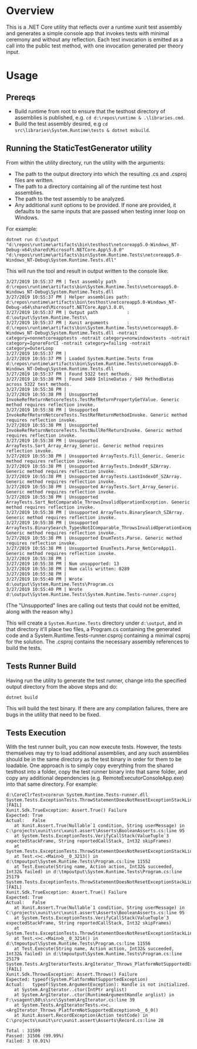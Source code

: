 # Overview

This is a .NET Core utility that reflects over a runtime xunit test assembly and generates
a simple console app that invokes tests with minimal ceremony and without any reflection.
Each test invocation is emitted as a call into the public test method, with one invocation
generated per theory input.

# Usage

## Prereqs

- Build runtime from root to ensure that the testhost directory of assemblies is published, e.g. `cd d:\repos\runtime & .\libraries.cmd`.
- Build the test assembly desired, e.g `cd src\libraries\System.Runtime\tests & dotnet msbuild`.

## Running the StaticTestGenerator utility

From within the utility directory, run the utility with the arguments:
- The path to the output directory into which the resulting .cs and .csproj files are written.
- The path to a directory containing all of the runtime test host assemblies.
- The path to the test assembly to be analyzed.
- Any additional xunit options to be provided.  If none are provided, it defaults to the same inputs that are passed when testing inner loop on Windows.

For example:
```
dotnet run d:\output "d:\repos\runtime\artifacts\bin\testhost\netcoreapp5.0-Windows_NT-Debug-x64\shared\Microsoft.NETCore.App\5.0.0" "d:\repos\runtime\artifacts\bin\System.Runtime.Tests\netcoreapp5.0-Windows_NT-Debug\System.Runtime.Tests.dll"
```
This will run the tool and result in output written to the console like:
```
3/27/2019 10:55:37 PM | Test assembly path    : d:\repos\runtime\artifacts\bin\System.Runtime.Tests\netcoreapp5.0-Windows_NT-Debug\System.Runtime.Tests.dll
3/27/2019 10:55:37 PM | Helper assemblies path: d:\repos\runtime\artifacts\bin\testhost\netcoreapp5.0-Windows_NT-Debug-x64\shared\Microsoft.NETCore.App\3.0.0\
3/27/2019 10:55:37 PM | Output path           : d:\output\System.Runtime.Tests\
3/27/2019 10:55:37 PM | Xunit arguments       : d:\repos\runtime\artifacts\bin\System.Runtime.Tests\netcoreapp5.0-Windows_NT-Debug\System.Runtime.Tests.dll -notrait category=nonnetcoreapptests -notrait category=nonwindowstests -notrait category=IgnoreForCI -notrait category=failing -notrait category=OuterLoop
3/27/2019 10:55:37 PM |
3/27/2019 10:55:37 PM | Loaded System.Runtime.Tests from d:\repos\runtime\artifacts\bin\System.Runtime.Tests\netcoreapp5.0-Windows_NT-Debug\System.Runtime.Tests.dll
3/27/2019 10:55:37 PM | Found 5322 test methods.
3/27/2019 10:55:38 PM | Found 3469 InlineDatas / 949 MethodDatas across 5322 test methods.
3/27/2019 10:55:38 PM |
3/27/2019 10:55:38 PM | Unsupported InvokeRefReturnNetcoreTests.TestRefReturnPropertyGetValue. Generic method requires reflection invoke.
3/27/2019 10:55:38 PM | Unsupported InvokeRefReturnNetcoreTests.TestRefReturnMethodInvoke. Generic method requires reflection invoke.
3/27/2019 10:55:38 PM | Unsupported InvokeRefReturnNetcoreTests.TestNullRefReturnInvoke. Generic method requires reflection invoke.
3/27/2019 10:55:38 PM | Unsupported ArrayTests.Sort_Array_Array_Generic. Generic method requires reflection invoke.
3/27/2019 10:55:38 PM | Unsupported ArrayTests.Fill_Generic. Generic method requires reflection invoke.
3/27/2019 10:55:38 PM | Unsupported ArrayTests.IndexOf_SZArray. Generic method requires reflection invoke.
3/27/2019 10:55:38 PM | Unsupported ArrayTests.LastIndexOf_SZArray. Generic method requires reflection invoke.
3/27/2019 10:55:38 PM | Unsupported ArrayTests.Sort_Array_Generic. Generic method requires reflection invoke.
3/27/2019 10:55:38 PM | Unsupported ArrayTests.Sort_NotComparable_ThrowsInvalidOperationException. Generic method requires reflection invoke.
3/27/2019 10:55:38 PM | Unsupported ArrayTests.BinarySearch_SZArray. Generic method requires reflection invoke.
3/27/2019 10:55:38 PM | Unsupported ArrayTests.BinarySearch_TypesNotIComparable_ThrowsInvalidOperationException. Generic method requires reflection invoke.
3/27/2019 10:55:38 PM | Unsupported EnumTests.Parse. Generic method requires reflection invoke.
3/27/2019 10:55:38 PM | Unsupported EnumTests.Parse_NetCoreApp11. Generic method requires reflection invoke.
3/27/2019 10:55:38 PM |
3/27/2019 10:55:38 PM | Num unsupported: 13
3/27/2019 10:55:38 PM | Num calls written: 8289
3/27/2019 10:55:38 PM |
3/27/2019 10:55:40 PM | Wrote d:\output\System.Runtime.Tests\Program.cs
3/27/2019 10:55:40 PM | Wrote d:\output\System.Runtime.Tests\System.Runtime.Tests-runner.csproj
```
(The "Unsupported" lines are calling out tests that could not be emitted, along with the reason why.)

This will create a `System.Runtime.Tests` directory under `d:\output`, and in that directory it'll place two files,
a Program.cs containing the generated code and a System.Runtime.Tests-runner.csproj containing a minimal csproj for the solution.
The .csproj contains the necessary assembly references to build the tests.

## Tests Runner Build

Having run the utility to generate the test runner, change into the specified output directory from the above steps and do:
```
dotnet build
```
This will build the test binary.  If there are any compilation failures, there are bugs in the utility that need to be fixed.

## Tests Execution

With the test runner built, you can now execute tests. However, the tests themselves may try to load additional
assemblies, and any such assemblies should be in the same directory as the test binary in order for them to be
loadable.  One approach is to simply copy everything from the shared testhost into a folder, copy the test runner
binary into that same folder, and copy any additional dependencies (e.g. RemoteExecutorConsoleApp.exe) into that
same directory.  For example:
```
d:\CoreClrTest>corerun System.Runtime.Tests-runner.dll
System.Tests.ExceptionTests.ThrowStatementDoesNotResetExceptionStackLineSameMethod [FAIL]
Xunit.Sdk.TrueException: Assert.True() Failure
Expected: True
Actual:   False
   at Xunit.Assert.True(Nullable`1 condition, String userMessage) in C:\projects\xunit\src\xunit.assert\Asserts\BooleanAsserts.cs:line 95
   at System.Tests.ExceptionTests.VerifyCallStack(ValueTuple`3 expectedStackFrame, String reportedCallStack, Int32 skipFrames)
   at System.Tests.ExceptionTests.ThrowStatementDoesNotResetExceptionStackLineSameMethod()
   at Test.<>c.<Main>b__0_3213() in d:\tmpoutput\System.Runtime.Tests\Program.cs:line 11552
   at Test.Execute(String name, Action action, Int32& succeeded, Int32& failed) in d:\tmpoutput\System.Runtime.Tests\Program.cs:line 25179
System.Tests.ExceptionTests.ThrowStatementDoesNotResetExceptionStackLineOtherMethod [FAIL]
Xunit.Sdk.TrueException: Assert.True() Failure
Expected: True
Actual:   False
   at Xunit.Assert.True(Nullable`1 condition, String userMessage) in C:\projects\xunit\src\xunit.assert\Asserts\BooleanAsserts.cs:line 95
   at System.Tests.ExceptionTests.VerifyCallStack(ValueTuple`3 expectedStackFrame, String reportedCallStack, Int32 skipFrames)
   at System.Tests.ExceptionTests.ThrowStatementDoesNotResetExceptionStackLineOtherMethod()
   at Test.<>c.<Main>b__0_3214() in d:\tmpoutput\System.Runtime.Tests\Program.cs:line 11556
   at Test.Execute(String name, Action action, Int32& succeeded, Int32& failed) in d:\tmpoutput\System.Runtime.Tests\Program.cs:line 25179
System.Tests.ArgIteratorTests.ArgIterator_Throws_PlatformNotSupportedException [FAIL]
Xunit.Sdk.ThrowsException: Assert.Throws() Failure
Expected: typeof(System.PlatformNotSupportedException)
Actual:   typeof(System.ArgumentException): Handle is not initialized.
   at System.ArgIterator..ctor(IntPtr arglist)
   at System.ArgIterator..ctor(RuntimeArgumentHandle arglist) in F:\vsagent\80\s\src\System\ArgIterator.cs:line 39
   at System.Tests.ArgIteratorTests.<>c.<ArgIterator_Throws_PlatformNotSupportedException>b__6_0()
   at Xunit.Assert.RecordException(Action testCode) in C:\projects\xunit\src\xunit.assert\Asserts\Record.cs:line 28

Total : 31509
Passed: 31506 (99.99%)
Failed: 3 (0.01%)
```
